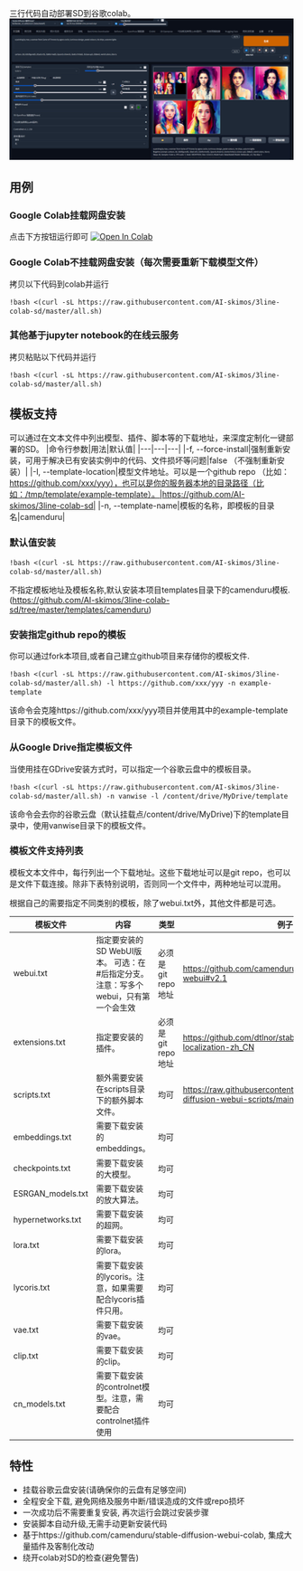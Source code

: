 三行代码自动部署SD到谷歌colab。
![](main.png)

## 用例
### Google Colab挂载网盘安装
点击下方按钮运行即可
[![Open In Colab](https://colab.research.google.com/assets/colab-badge.svg)](https://colab.research.google.com/github/AI-skimos/3line-colab-sd/blob/master/all.ipynb)

### Google Colab不挂载网盘安装（每次需要重新下载模型文件）
拷贝以下代码到colab并运行
```
!bash <(curl -sL https://raw.githubusercontent.com/AI-skimos/3line-colab-sd/master/all.sh)
```

### 其他基于jupyter notebook的在线云服务
拷贝粘贴以下代码并运行
```
!bash <(curl -sL https://raw.githubusercontent.com/AI-skimos/3line-colab-sd/master/all.sh)
```

## 模板支持
可以通过在文本文件中列出模型、插件、脚本等的下载地址，来深度定制化一键部署的SD。
|命令行参数|用法|默认值|
|---|---|---|
|-f, --force-install|强制重新安装，可用于解决已有安装实例中的代码、文件损坏等问题|false （不强制重新安装）|
|-l, --template-location|模型文件地址。可以是一个github repo （比如：https://github.com/xxx/yyy），也可以是你的服务器本地的目录路径（比如：/tmp/template/example-template）。|https://github.com/AI-skimos/3line-colab-sd|
|-n, --template-name|模板的名称，即模板的目录名|camenduru|

### 默认值安装
```
!bash <(curl -sL https://raw.githubusercontent.com/AI-skimos/3line-colab-sd/master/all.sh)
```
不指定模板地址及模板名称,默认安装本项目templates目录下的camenduru模板. (https://github.com/AI-skimos/3line-colab-sd/tree/master/templates/camenduru)

### 安装指定github repo的模板
你可以通过fork本项目,或者自己建立github项目来存储你的模板文件.
```
!bash <(curl -sL https://raw.githubusercontent.com/AI-skimos/3line-colab-sd/master/all.sh) -l https://github.com/xxx/yyy -n example-template
```
该命令会克隆https://github.com/xxx/yyy项目并使用其中的example-template目录下的模板文件。

### 从Google Drive指定模板文件
当使用挂在GDrive安装方式时，可以指定一个谷歌云盘中的模板目录。
```
!bash <(curl -sL https://raw.githubusercontent.com/AI-skimos/3line-colab-sd/master/all.sh) -n vanwise -l /content/drive/MyDrive/template
```
该命令会去你的谷歌云盘（默认挂载点/content/drive/MyDrive)下的template目录中，使用vanwise目录下的模板文件。

### 模板文件支持列表
模板文本文件中，每行列出一个下载地址。这些下载地址可以是git repo，也可以是文件下载连接。除非下表特别说明，否则同一个文件中，两种地址可以混用。

根据自己的需要指定不同类别的模板，除了webui.txt外，其他文件都是可选。

|模板文件|内容|类型|例子|
|---|---|---|---|
|webui.txt|指定要安装的SD WebUI版本。 可选：在#后指定分支。注意：写多个webui，只有第一个会生效|必须是git repo地址|https://github.com/camenduru/stable-diffusion-webui#v2.1|
|extensions.txt|指定要安装的插件。|必须是git repo地址|https://github.com/dtlnor/stable-diffusion-webui-localization-zh_CN|
|scripts.txt|额外需要安装在scripts目录下的额外脚本文件。|均可|https://raw.githubusercontent.com/camenduru/stable-diffusion-webui-scripts/main/run_n_times.py|
|embeddings.txt|需要下载安装的embeddings。|均可|
|checkpoints.txt|需要下载安装的大模型。|均可|
|ESRGAN_models.txt|需要下载安装的放大算法。|均可|
|hypernetworks.txt|需要下载安装的超网。|均可|
|lora.txt|需要下载安装的lora。|均可|
|lycoris.txt|需要下载安装的lycoris。注意，如果需要配合lycoris插件只用。|均可|
|vae.txt|需要下载安装的vae。|均可|
|clip.txt|需要下载安装的clip。|均可|
|cn_models.txt|需要下载安装的controlnet模型。注意，需要配合controlnet插件使用|均可|

## 特性
* 挂载谷歌云盘安装(请确保你的云盘有足够空间)
* 全程安全下载, 避免网络及服务中断/错误造成的文件或repo损坏
* 一次成功后不需要重复安装, 再次运行会跳过安装步骤
* 安装脚本自动升级,无需手动更新安装代码
* 基于https://github.com/camenduru/stable-diffusion-webui-colab, 集成大量插件及客制化改动
* 绕开colab对SD的检查(避免警告)
